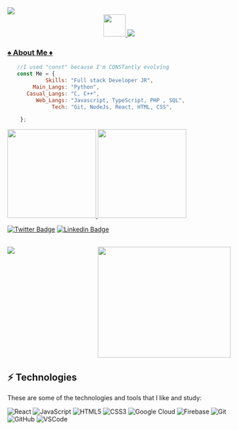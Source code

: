 <img src="https://komarev.com/ghpvc/?username=arthurjunior&color=blueviolet&style=flat">
<div align='center'>
    <a href="https://github.com/arthurjunior">
    <img width='50px' height='50px' src="https://c.tenor.com/y2JXkY1pXkwAAAAC/cat-computer.giff">
    <img src="https://readme-typing-svg.herokuapp.com?color=%23B836F7&center=true&vCenter=true&multiline=true&width=500&height=65&lines=Hello+Friend!;My+name+is+Arthur%2C+and+I'm+a+Developer+Jr">
</div>

</div>
  
  ### ♠️ About Me ♦️
 
```js
   //I used "const" because I'm CONSTantly evolving
   const Me = {
            Skills: "Full stack Developer JR",
        Main_Langs: "Python",
      Casual_Langs: "C, C++", 
         Web_Langs: "Javascript, TypeScript, PHP , SQL",
              Tech: "Git, NodeJs, React, HTML, CSS",

    };

```
<div>
  <a href="https://github.com/ARTHURJUNIOR">
  <img height="200em" src="https://activity-graph.herokuapp.com/graph?username=ARTHURJUNIOR&theme=github&bg_color=20232a&hide_border=true"/>
  <img height="200em" src="https://github-readme-stats.vercel.app/api/top-langs/?username=ARTHURJUNIOR&hide_border=1&theme=react&hide=issues&langs_count=5&custom_title=Top%20Languages"/>
<div>






[![Twitter Badge](https://img.shields.io/badge/-Twitter-blue?style=flat-square&labelColor=blue&logo=twitter&logoColor=white&link=https://twitter.com/arthug7)](https://twitter.com/arthug7)
[![Linkedin Badge](https://img.shields.io/badge/-LinkedIn-blue?style=flat-square&logo=Linkedin&logoColor=white&link=https://www.linkedin.com/in/devarthur/)](https://www.linkedin.com/in/devarthur/) 







<div>
  
<br>

  <img align="left" src="https://github-readme-stats.vercel.app/api?username=arthurjunior&hide=contribs,prs&show_icons=true&theme=onedark"/>
  <div align="right"><img width="300px" height="250px" src="https://c.tenor.com/AlUkiGkR2j8AAAAC/new-game-ahagon-umiko-programming.gif"></div>

## ⚡️ Technologies

These are some of the technologies and tools that I like and study:

![React](https://img.shields.io/badge/-React-black?style=flat-square&logo=react)
![JavaScript](https://img.shields.io/badge/-JavaScript-black?style=flat-square&logo=javascript)
![HTML5](https://img.shields.io/badge/-HTML5-E34F26?style=flat-square&logo=html5&logoColor=white)
![CSS3](https://img.shields.io/badge/-CSS3-1572B6?style=flat-square&logo=css3)
![Google Cloud](https://img.shields.io/badge/Google%20Cloud-4285F4?style=flat-square&logo=google-cloud&logoColor=white)
![Firebase](https://img.shields.io/badge/Firebase-FFCA28?style=flat-square&logo=firebase&logoColor=white)
![Git](https://img.shields.io/badge/-Git-black?style=flat-square&logo=git)
![GitHub](https://img.shields.io/badge/-GitHub-181717?style=flat-square&logo=github)
![VSCode](https://img.shields.io/badge/-VSCode-007ACC?style=flat-square&logo=visual-studio-code&logoColor=white)

